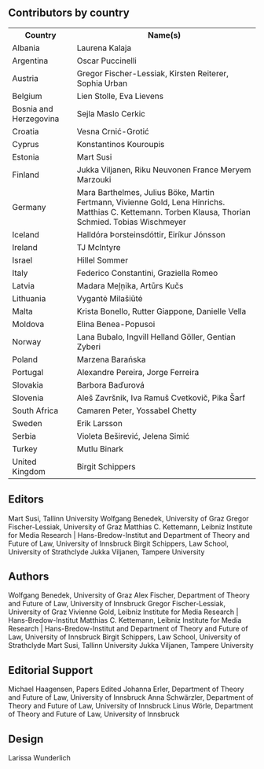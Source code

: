## Contributors by country

<table>
  <tr><th>Country</th><th>Name(s)</th></tr>
  <tr><td>Albania</td><td>Laurena Kalaja</td></tr>
  <tr><td>
  Argentina </td><td>Oscar Puccinelli </td></tr>
  <tr><td>Austria </td><td>Gregor Fischer-Lessiak, Kirsten Reiterer, Sophia Urban </td></tr>
  <tr><td>Belgium </td><td>Lien Stolle, Eva Lievens </td></tr>
  <tr><td>Bosnia and Herzegovina </td><td>Sejla Maslo Cerkic </td></tr>
  <tr><td>Croatia </td><td>Vesna Crnić-Grotić </td></tr>
  <tr><td>Cyprus </td><td>Konstantinos Kouroupis </td></tr>
  <tr><td>Estonia </td><td>Mart Susi </td></tr>
  <tr><td>Finland </td><td>Jukka Viljanen, Riku Neuvonen France Meryem Marzouki </td></tr>
  <tr><td>Germany </td><td>Mara Barthelmes, Julius Böke, Martin Fertmann, Vivienne Gold, Lena Hinrichs. Matthias C. Kettemann. Torben Klausa, Thorian Schmied. Tobias Wischmeyer </td></tr>
  <tr><td>Iceland </td><td>Halldóra Þorsteinsdóttir, Eiríkur Jónsson</td></tr>
  <tr><td>Ireland</td><td> TJ McIntyre </td></tr>
  <tr><td>Israel </td><td>Hillel Sommer </td></tr>
  <tr><td>Italy </td><td>Federico Constantini, Graziella Romeo </td></tr>
  <tr><td>Latvia </td><td>Madara Meļņika, Artūrs Kučs</td></tr>
  <tr><td>Lithuania	</td><td>Vygantė Milašiūtė</td></tr>
  <tr><td>Malta	</td><td>Krista Bonello, Rutter Giappone, Danielle Vella</td></tr>
  <tr><td>  Moldova </td><td>	Elina Benea-Popusoi</td></tr>
  <tr><td>  Norway </td><td>	Lana Bubalo, Ingvill Helland Göller, Gentian Zyberi</td></tr>
  <tr><td>Poland </td><td>	Marzena Barańska</td></tr>
  <tr><td>Portugal </td><td>	Alexandre Pereira, Jorge Ferreira</td></tr>
  <tr><td>Slovakia </td><td>	Barbora Baďurová</td></tr>
  <tr><td>Slovenia </td><td>	Aleš Završnik, Iva Ramuš Cvetkovič, Pika Šarf</td></tr>
  <tr><td>South Africa </td><td> Camaren Peter, Yossabel Chetty</td></tr>
  <tr><td>Sweden </td><td>	Erik Larsson</td></tr>
  <tr><td>Serbia </td><td>	Violeta Beširević, Jelena Simić</td></tr>
  <tr><td>Turkey </td><td>	Mutlu Binark</td></tr>
  <tr><td>United Kingdom </td><td>	Birgit Schippers</td></tr>
</table>

## Editors

Mart Susi, Tallinn University
Wolfgang Benedek, University of Graz
Gregor Fischer-Lessiak, University of Graz
Matthias C. Kettemann, Leibniz Institute for Media Research | Hans-Bredow-Institut and Department of Theory and Future of Law, University of Innsbruck
Birgit Schippers, Law School, University of Strathclyde 
Jukka Viljanen, Tampere University

## Authors

Wolfgang Benedek, University of Graz
Alex Fischer, Department of Theory and Future of Law, University of Innsbruck
Gregor Fischer-Lessiak, University of Graz
Vivienne Gold, Leibniz Institute for Media Research | Hans-Bredow-Institut
Matthias C. Kettemann, Leibniz Institute for Media Research | Hans-Bredow-Institut and Department of Theory and Future of Law, University of Innsbruck
Birgit Schippers, Law School, University of Strathclyde
Mart Susi, Tallinn University
Jukka Viljanen, Tampere University

## Editorial Support
Michael Haagensen, Papers Edited
Johanna Erler, Department of Theory and Future of Law, University of Innsbruck
Anna Schwärzler, Department of Theory and Future of Law, University of Innsbruck
Linus Wörle, Department of Theory and Future of Law, University of Innsbruck

## Design
Larissa Wunderlich
